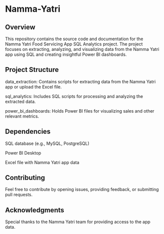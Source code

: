 # Namma-Yatri

## Overview

This repository contains the source code and documentation for the Namma Yatri Food Servicing App SQL Analytics project. The project focuses on extracting, analyzing, and visualizing data from the Namma Yatri app using SQL and creating insightful Power BI dashboards.

## Project Structure

data_extraction: Contains scripts for extracting data from the Namma Yatri app or upload the Excel file.

sql_analytics: Includes SQL scripts for processing and analyzing the extracted data.

power_bi_dashboards: Holds Power BI files for visualizing sales and other relevant metrics.

## Dependencies

SQL database (e.g., MySQL, PostgreSQL)

Power BI Desktop

Excel file with Namma Yatri app data

## Contributing

Feel free to contribute by opening issues, providing feedback, or submitting pull requests.

## Acknowledgments

Special thanks to the Namma Yatri team for providing access to the app data.
